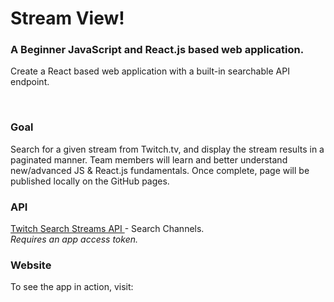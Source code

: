 # Stream View!

### A Beginner JavaScript and React.js based web application.
Create a React based web application with a built-in searchable API endpoint.

<br>

### Goal
Search for a given stream from Twitch.tv, and display the stream results in a paginated manner. Team members will learn and better understand new/advanced JS & React.js fundamentals. Once complete, page will be published locally on the GitHub pages.

### API
<a href="https://dev.twitch.tv/docs/api/reference/#search-channels">Twitch Search Streams API </a> - Search Channels.
<br>
<i>Requires an app access token.</i>

### Website
To see the app in action, visit:


